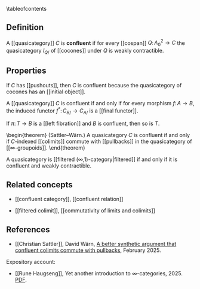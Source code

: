\tableofcontents

## Definition

A [[quasicategory]] $C$ is __confluent__ if for every [[cospan]] $Q\colon\Lambda^2_0\to C$ the quasicategory $I_{Q/}$ of [[cocones]] under $Q$ is weakly contractible.

## Properties

If $C$ has [[pushouts]], then $C$ is confluent because the quasicategory of cocones has an [[initial object]].

A [[quasicategory]] $C$ is confluent if and only if for every morphism $f\colon A\to B$, the induced functor $f^*\colon C_{B/}\to C_{A/}$ is a [[final functor]].

If $\pi\colon T\to B$ is a [[left fibration]] and $B$ is confluent, then so is $T$.

\begin{theorem}
(Sattler–Wärn.)
A quasicategory $C$ is confluent if and only if $C$-indexed [[colimits]] commute with [[pullbacks]] in the quasicategory of [[∞-groupoids]].
\end{theorem}

A quasicategory is [[filtered (∞,1)-category|filtered]] if and only if it is confluent and weakly contractible.

## Related concepts

* [[confluent category]], [[confluent relation]]

* [[filtered colimit]], [[commutativity of limits and colimits]]

## References

* [[Christian Sattler]], David Wärn, [A better synthetic argument that confluent colimits commute with pullbacks](https://www.cse.chalmers.se/~sattler/docs/confluent/new-2025.txt), February 2025.

Expository account:

* [[Rune Haugseng]], Yet another introduction to ∞-categories, 2025.  [PDF](https://runegha.folk.ntnu.no/naivecat_web.pdf).
